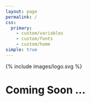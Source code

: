 ```yaml
---
layout: page
permalink: /
css:
  primary:
    - custom/variables
    - custom/fonts
    - custom/home
simple: true
---
```

<div class="t"><div class="c"><div class="i">{% include images/logo.svg %}</div><h1 class="font-sensitive">Coming Soon ...</h1></div></div>